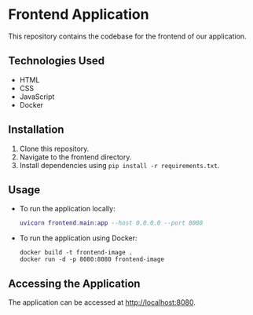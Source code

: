 # Frontend Application

This repository contains the codebase for the frontend of our application.

## Technologies Used
- HTML
- CSS
- JavaScript
- Docker

## Installation
1. Clone this repository.
2. Navigate to the frontend directory.
3. Install dependencies using `pip install -r requirements.txt`.

## Usage
- To run the application locally:
    ```lua
    uvicorn frontend.main:app --host 0.0.0.0 --port 8080
    ```
- To run the application using Docker:
    ```arduino
    docker build -t frontend-image .
    docker run -d -p 8080:8080 frontend-image
    ```

## Accessing the Application
The application can be accessed at [http://localhost:8080](http://localhost:8080).
